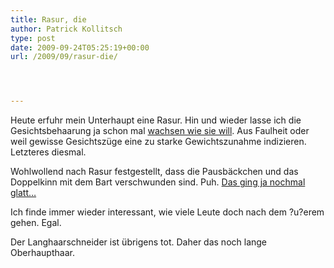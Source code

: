 ```yaml
---
title: Rasur, die
author: Patrick Kollitsch
type: post
date: 2009-09-24T05:25:19+00:00
url: /2009/09/rasur-die/




---
```

Heute erfuhr mein Unterhaupt eine Rasur. Hin und wieder lasse ich die Gesichtsbehaarung ja schon mal [wachsen wie sie will][1]. Aus Faulheit oder weil gewisse Gesichtszüge eine zu starke Gewichtszunahme indizieren. Letzteres diesmal. 

Wohlwollend nach Rasur festgestellt, dass die Pausbäckchen und das Doppelkinn mit dem Bart verschwunden sind. Puh. [Das ging ja nochmal glatt&#8230;][2]

Ich finde immer wieder interessant, wie viele Leute doch nach dem ?u?erem gehen. Egal. 

Der Langhaarschneider ist übrigens tot. Daher das noch lange Oberhaupthaar.

 [1]: http://www.flickr.com/photos/schreibblogade/3926628248/
 [2]: http://www.flickr.com/photos/schreibblogade/3950706521/